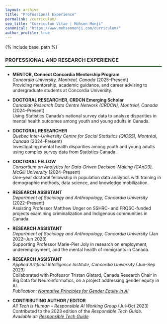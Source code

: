 ```yaml
---
layout: archive
title: "Professional Experience"
permalink: /curriculum/
seo_title: "Curriculum Vitae | Mohsen Monji"
canonical: "https://www.mohsenmonji.com/curriculum/"
author_profile: true
---
```


{% include base_path %}

<style>
  h3 {
    border-bottom: 2px solid #1B5E20;
    font-weight: bold;
    padding-bottom: 10px;
    color: #333;
  }
</style>

### <i class="fas fa-briefcase"></i> PROFESSIONAL AND RESEARCH EXPERIENCE

- **MENTOR, Connect Concordia Mentorship Program**  
  *Concordia University, Montréal, Canada* (2025–Present)  
  Providing mentorship, academic guidance, and career advising to undergraduate students at Concordia University.

- **DOCTORAL RESEARCHER, CRDCN Emerging Scholar**  
  *Canadian Research Data Centre Network (CRDCN), Montréal, Canada* (2024–Present)  
  Using Statistics Canada’s national survey data to analyze disparities in mental health outcomes among youth and young adults in Canada.

- **DOCTORAL RESEARCHER**  
  *Quebec Inter-University Centre for Social Statistics (QICSS), Montréal, Canada* (2024–Present)  
  Investigating mental health disparities among youth and young adults using complex survey data from Statistics Canada.

- **DOCTORAL FELLOW**  
  *Consortium on Analytics for Data-Driven Decision-Making (CAnD3), McGill University* (2024–Present)  
  One-year doctoral fellowship in population data analytics with training in demographic methods, data science, and knowledge mobilization.

- **RESEARCH ASSISTANT**  
  *Department of Sociology and Anthropology, Concordia University* (2022–Present)  
  Assisting Professor Matthew Unger on SSHRC- and FRQSC-funded projects examining criminalization and Indigenous communities in Canada.

- **RESEARCH ASSISTANT**  
  *Department of Sociology and Anthropology, Concordia University* (Jan 2022–Jun 2023)  
  Supporting Professor Marie-Pier Joly in research on employment, underemployment, and the mental health of immigrants in Canada.

- **RESEARCH ASSISTANT**  
  *Applied Artificial Intelligence Institute, Concordia University* (Jun–Sep 2023)  
  Collaborated with Professor Tristan Glatard, Canada Research Chair in Big Data for Neuroinformatics, on a project addressing gender equity in AI.  
  *Publication: [Normative Principles for Gender Equity in AI](https://affectingmachines.net/)*

- **CONTRIBUTING AUTHOR / EDITOR**  
  *All Tech is Human – Responsible AI Working Group* (Jul–Oct 2023)  
  Contributed to the 2023 edition of the *Responsible Tech Guide*.  
  *Available at: [Responsible Tech Guide](https://alltechishuman.org/responsible-tech-guide)*